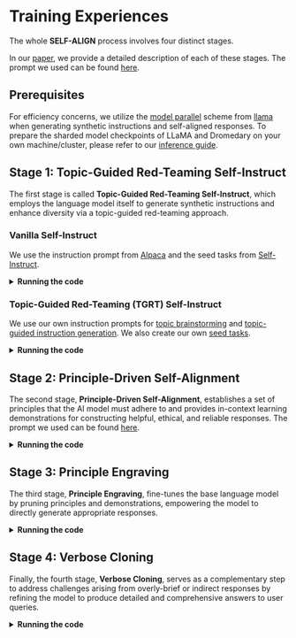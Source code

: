 # Training Experiences

The whole **SELF-ALIGN** process involves four distinct stages.

In our [paper](https://arxiv.org/abs/2305.03047), we provide a detailed description of each of these stages. The prompt we used can be found [here](../prompts/verbose_dromedary_prompt.txt).

## Prerequisites

For efficiency concerns, we utilize the [model parallel](https://github.com/facebookresearch/fairscale/tree/main/fairscale/nn/model_parallel) scheme from [llama](https://github.com/facebookresearch/llama) when generating synthetic instructions and self-aligned responses. To prepare the sharded model checkpoints of LLaMA and Dromedary on your own machine/cluster, please refer to our [inference guide](../inference).

## Stage 1: Topic-Guided Red-Teaming Self-Instruct

The first stage is called **Topic-Guided Red-Teaming Self-Instruct**, which employs the language model itself to generate synthetic instructions and enhance diversity via a topic-guided red-teaming approach.

### Vanilla Self-Instruct

We use the instruction prompt from [Alpaca](https://github.com/tatsu-lab/stanford_alpaca/blob/main/prompt.txt) and the seed tasks from [Self-Instruct](https://github.com/yizhongw/self-instruct/blob/main/data/seed_tasks.jsonl).

<details>
<summary> <strong> Running the code </strong> </summary>

```bash
cd step1_topic_guided_red_teaming_self_instruct

salloc --nodes 64 --time 6:00:00 --gres=gpu:32g:6 srun bash scripts/vanilla_self_instruct_65b_base.sh

python merge_self_instruct.py \
  --data_file_pattern "/path/to/your/llama65b_self_instruct_32shards_*.jsonl" \
  --output_file /path/to/your/llama65b_self_instruct_merged.json
```

</details>

### Topic-Guided Red-Teaming (TGRT) Self-Instruct

We use our own instruction prompts for [topic brainstorming](../prompts/tgrt_self_instruct_topic_brainstorm_prompt.txt) and [topic-guided instruction generation](../prompts/tgrt_self_instruct_question_generation_prompt.txt). We also create our own [seed tasks](../prompts/tgrt_self_instruct_seed_questions.jsonl).

<details>
<summary> <strong> Running the code </strong> </summary>

```bash
cd step1_topic_guided_red_teaming_self_instruct

# Topic generation
salloc --nodes 1 --time 6:00:00 --gres=gpu:32g:6 srun bash scripts/topic_generate_65b_base.sh
python deduplicate_tgrt_topic.py \
  --data_file /path/to/your/tgrt_topics.jsonl \
  --output_file /path/to/your/tgrt_topics_deduplicated.jsonl

# Topic-guided instruction generation
salloc --nodes 16 --time 6:00:00 --gres=gpu:32g:6 srun bash scripts/tgrt_question_generate_65b_base.sh
python merge_tgrt_question.py \
  --data_file_pattern "/path/to/your/llama65b_tgrt_questions_8shards_*.jsonl" \
  --output_file /path/to/your/llama65b_tgrt_questions_merged.json

# Finally, we merge the synthetic instructions from Self-Instruct and TGRT Self-Instruct
python merge_all_synthetic_inputs.py \
  --data_file_1 "/path/to/your/llama65b_tgrt_questions_merged.json" \
  --data_file_2 "/path/to/your/llama65b_self_instruct_merged.json" \
  --output_file /path/to/your/llama65b_all_synthetic_inputs_merged.json
```

</details>

## Stage 2: Principle-Driven Self-Alignment

The second stage, **Principle-Driven Self-Alignment**, establishes a set of principles that the AI model must adhere to and provides in-context learning demonstrations for constructing helpful, ethical, and reliable responses. The prompt we used can be found [here](../prompts/watson_self_align_prompt.txt).

<details>
<summary> <strong> Running the code </strong> </summary>

```bash
cd step2_principle_driven_self_alignment

salloc --nodes 64 --time 6:00:00 --gres=gpu:32g:6 srun bash scripts/self_align_generate_65b_base.sh

python merge_and_fileter_self_align_with_dummy.py \
    --data_file_pattern "/path/to/your/llama65b_self_align_32shards_*.jsonl" \
    --dummy_data_file "../dummy_data/vicuna_dummy_data.json" \
    --output_file /path/to/your/llama65b_self_align_merged.json
```

</details>

## Stage 3: Principle Engraving

The third stage, **Principle Engraving**, fine-tunes the base language model by pruning principles and demonstrations, empowering the model to directly generate appropriate responses.

<details>
<summary> <strong> Running the code </strong> </summary>

```bash
cd step3_principle_engraving

salloc --nodes 8 --time 6:00:00 --gres=gpu:32g:6 srun bash scripts/finetune_dromedary_65b_non_verbose.sh
```

</details>

## Stage 4: Verbose Cloning

Finally, the fourth stage, **Verbose Cloning**, serves as a complementary step to address challenges arising from overly-brief or indirect responses by refining the model to produce detailed and comprehensive answers to user queries.

<details>
<summary> <strong> Running the code </strong> </summary>

```bash
cd step4_verbose_cloning

# We first generate the verbose response by prompting.
python prepare_verbose_clone_input.py \
    --data_file_pattern "/path/to/your/llama65b_self_align_32shards_*.jsonl" \
    --dummy_data_file "../dummy_data/vicuna_dummy_data.json" \
    --output_file /path/to/your/dromedary65b_verbose_clone_input.json

salloc --nodes 64 --time 6:00:00 --gres=gpu:32g:6 srun bash scripts/verbose_response_generate_65b_dromedary_non_verbose.sh

python merge_and_filter_verbose_clone_output.py \
    --data_file_pattern "/path/to/your/dromedary65b_verbose_clone_32shards_*.jsonl" \
    --output_file /path/to/your/llama65b_verbose_clone_merged.json

# Next, we fine-tune the model with the verbose response.
salloc --nodes 16 --time 6:00:00 --gres=gpu:32g:6 srun bash scripts/finetune_dromedary_65b_final.sh

python merge_and_filter_verbose_clone_output.py \
    --data_file_pattern "/path/to/your/dromedary65b_verbose_clone_32shards_*.jsonl" \
    --output_file /path/to/your/llama65b_verbose_clone_merged.json
```

</details>
